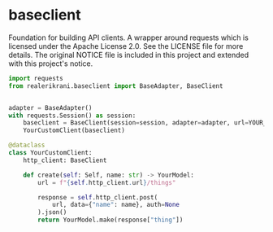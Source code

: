# baseclient

Foundation for building API clients. A wrapper around requests which is licensed under the Apache License 2.0. See the LICENSE file for more details. The original NOTICE file is included in this project and extended with this project's notice.

```py
import requests
from realerikrani.baseclient import BaseAdapter, BaseClient


adapter = BaseAdapter()
with requests.Session() as session:
    baseclient = BaseClient(session=session, adapter=adapter, url=YOUR_BASE_URL)
    YourCustomClient(baseclient)
```


```py
@dataclass
class YourCustomClient:
    http_client: BaseClient

    def create(self: Self, name: str) -> YourModel:
        url = f"{self.http_client.url}/things"

        response = self.http_client.post(
            url, data={"name": name}, auth=None
        ).json()
        return YourModel.make(response["thing"])
```
